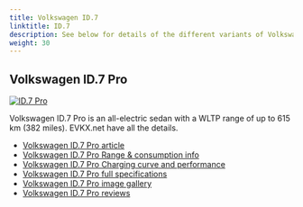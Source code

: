 ```yaml
---
title: Volkswagen ID.7
linktitle: ID.7
description: See below for details of the different variants of Volkswagen ID.7
weight: 30
---
```

## Volkswagen ID.7 Pro

[![ID.7 Pro](https://media.evkx.net/multimedia/models/volkswagen/id.7/id.7_pro/main_1_st.jpg)](/models/volkswagen/id.7/id.7_pro/)

Volkswagen ID.7 Pro is an all-electric sedan with a WLTP range of up to 615 km (382 miles). EVKX.net have all the details. 

- [Volkswagen ID.7 Pro article](/models/volkswagen/id.7/id.7_pro/)
- [Volkswagen ID.7 Pro Range & consumption info](/models/volkswagen/id.7/id.7_pro//rangeandconsumption)
- [Volkswagen ID.7 Pro Charging curve and performance](/models/volkswagen/id.7/id.7_pro//chargingcurve)
- [Volkswagen ID.7 Pro full specifications](/models/volkswagen/id.7/id.7_pro//specifications)
- [Volkswagen ID.7 Pro image gallery](/models/volkswagen/id.7/id.7_pro//gallery)
- [Volkswagen ID.7 Pro reviews](/models/volkswagen/id.7/id.7_pro//reviews)

